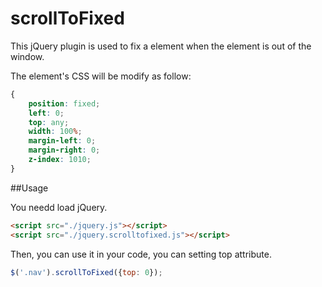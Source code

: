 # scrollToFixed

This jQuery plugin is used to fix a element when the element is out of the window. 

The element's CSS will be modify as follow: 

```css
{
    position: fixed;
    left: 0;
    top: any;
    width: 100%;
    margin-left: 0;
    margin-right: 0;
    z-index: 1010;
}

```

##Usage

You needd load jQuery.

```html
<script src="./jquery.js"></script>
<script src="./jquery.scrolltofixed.js"></script>
```

Then, you can use it in your code, you can setting top attribute.

```javascript
$('.nav').scrollToFixed({top: 0});
```
